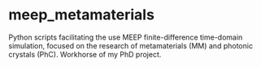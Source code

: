 meep_metamaterials
==================

Python scripts facilitating the use MEEP finite-difference time-domain simulation, focused on the research of metamaterials (MM) and photonic crystals (PhC). Workhorse of my PhD project.
